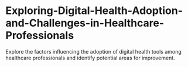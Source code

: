 # Exploring-Digital-Health-Adoption-and-Challenges-in-Healthcare-Professionals
Explore the factors influencing the adoption of digital health tools among healthcare professionals and identify potential areas for improvement.
